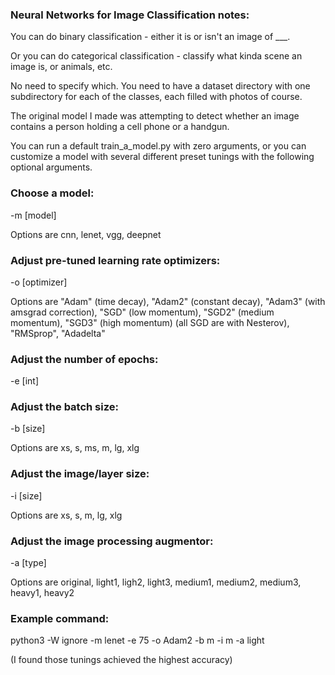 ### Neural Networks for Image Classification notes:

You can do binary classification - either it is or isn't an image of ___.

Or you can do categorical classification - classify what kinda scene an image is, or animals, etc.

No need to specify which. You need to have a dataset directory with one subdirectory for each of the classes, each filled with photos of course.

The original model I made was attempting to detect whether an image contains a person holding a cell phone or a handgun.

You can run a default train_a_model.py with zero arguments, or you can customize a model with several different preset tunings with the following optional arguments.

### Choose a model:

-m [model]

Options are cnn, lenet, vgg, deepnet

### Adjust pre-tuned learning rate optimizers:

-o [optimizer]

Options are "Adam" (time decay), "Adam2" (constant decay), "Adam3" (with amsgrad correction), 
"SGD" (low momentum), "SGD2" (medium momentum), "SGD3" (high momentum) (all SGD are with Nesterov),
"RMSprop", "Adadelta"

### Adjust the number of epochs:

-e [int]

### Adjust the batch size:

-b [size]

Options are xs, s, ms, m, lg, xlg

### Adjust the image/layer size:

-i [size]

Options are xs, s, m, lg, xlg

### Adjust the image processing augmentor:

-a [type]

Options are original, light1, ligh2, light3, medium1, medium2, medium3, heavy1, heavy2

### Example command:

python3 -W ignore -m lenet -e 75 -o Adam2 -b m -i m -a light

(I found those tunings achieved the highest accuracy)

